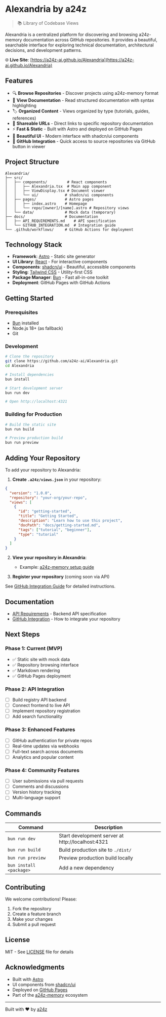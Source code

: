 # Alexandria by a24z

> 📚 Library of Codebase Views

Alexandria is a centralized platform for discovering and browsing a24z-memory documentation across GitHub repositories. It provides a beautiful, searchable interface for exploring technical documentation, architectural decisions, and development patterns.

🌐 **Live Site**: [https://a24z-ai.github.io/Alexandria](https://a24z-ai.github.io/Alexandria)

## Features

- 🔍 **Browse Repositories** - Discover projects using a24z-memory format
- 📖 **View Documentation** - Read structured documentation with syntax highlighting
- 🏷️ **Organized Content** - Views organized by type (tutorials, guides, references)
- 🔗 **Shareable URLs** - Direct links to specific repository documentation
- ⚡ **Fast & Static** - Built with Astro and deployed on GitHub Pages
- 🎨 **Beautiful UI** - Modern interface with shadcn/ui components
- 🔗 **GitHub Integration** - Quick access to source repositories via GitHub button in viewer

## Project Structure

```
Alexandria/
├── src/
│   ├── components/         # React components
│   │   ├── Alexandria.tsx  # Main app component
│   │   ├── ViewDisplay.tsx # Document viewer
│   │   └── ui/            # shadcn/ui components
│   ├── pages/             # Astro pages
│   │   ├── index.astro    # Homepage
│   │   └── repo/[owner]/[name].astro # Repository views
│   └── data/              # Mock data (temporary)
├── docs/                  # Documentation
│   ├── API_REQUIREMENTS.md    # API specification
│   └── GITHUB_INTEGRATION.md  # Integration guide
└── .github/workflows/     # GitHub Actions for deployment
```

## Technology Stack

- **Framework**: [Astro](https://astro.build) - Static site generator
- **UI Library**: [React](https://react.dev) - For interactive components
- **Components**: [shadcn/ui](https://ui.shadcn.com) - Beautiful, accessible components
- **Styling**: [Tailwind CSS](https://tailwindcss.com) - Utility-first CSS
- **Package Manager**: [Bun](https://bun.sh) - Fast all-in-one toolkit
- **Deployment**: GitHub Pages with GitHub Actions

## Getting Started

### Prerequisites

- [Bun](https://bun.sh) installed
- Node.js 18+ (as fallback)
- Git

### Development

```bash
# Clone the repository
git clone https://github.com/a24z-ai/Alexandria.git
cd Alexandria

# Install dependencies
bun install

# Start development server
bun run dev

# Open http://localhost:4321
```

### Building for Production

```bash
# Build the static site
bun run build

# Preview production build
bun run preview
```

## Adding Your Repository

To add your repository to Alexandria:

1. **Create `.a24z/views.json`** in your repository:

```json
{
  "version": "1.0.0",
  "repository": "your-org/your-repo",
  "views": [
    {
      "id": "getting-started",
      "title": "Getting Started",
      "description": "Learn how to use this project",
      "docPath": "docs/getting-started.md",
      "tags": ["tutorial", "beginner"],
      "type": "tutorial"
    }
  ]
}
```

2. **View your repository in Alexandria**:
   - Example: [a24z-memory setup guide](https://a24z-ai.github.io/Alexandria/repo/?owner=a24z-ai&name=a24z-memory&view=setup-guide)

3. **Register your repository** (coming soon via API)

See [GitHub Integration Guide](./docs/GITHUB_INTEGRATION.md) for detailed instructions.

## Documentation

- [API Requirements](./docs/API_REQUIREMENTS.md) - Backend API specification
- [GitHub Integration](./docs/GITHUB_INTEGRATION.md) - How to integrate your repository

## Next Steps

### Phase 1: Current (MVP)
- ✅ Static site with mock data
- ✅ Repository browsing interface
- ✅ Markdown rendering
- ✅ GitHub Pages deployment

### Phase 2: API Integration
- [ ] Build registry API backend
- [ ] Connect frontend to live API
- [ ] Implement repository registration
- [ ] Add search functionality

### Phase 3: Enhanced Features
- [ ] GitHub authentication for private repos
- [ ] Real-time updates via webhooks
- [ ] Full-text search across documents
- [ ] Analytics and popular content

### Phase 4: Community Features
- [ ] User submissions via pull requests
- [ ] Comments and discussions
- [ ] Version history tracking
- [ ] Multi-language support

## Commands

| Command | Description |
|---------|-------------|
| `bun run dev` | Start development server at http://localhost:4321 |
| `bun run build` | Build production site to `./dist/` |
| `bun run preview` | Preview production build locally |
| `bun install <package>` | Add a new dependency |

## Contributing

We welcome contributions! Please:

1. Fork the repository
2. Create a feature branch
3. Make your changes
4. Submit a pull request

## License

MIT - See [LICENSE](./LICENSE) file for details

## Acknowledgments

- Built with [Astro](https://astro.build)
- UI components from [shadcn/ui](https://ui.shadcn.com)
- Deployed on [GitHub Pages](https://pages.github.com)
- Part of the [a24z-memory](https://github.com/a24z-ai/a24z-memory) ecosystem

---

Built with ❤️ by [a24z](https://github.com/a24z-ai)
